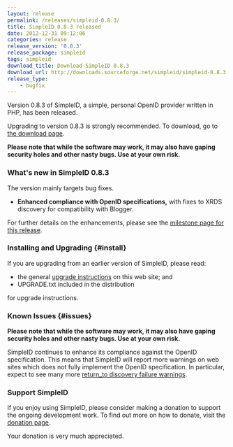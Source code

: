 ```yaml
---
layout: release
permalink: /releases/simpleid-0.8.3/
title: SimpleID 0.8.3 released
date: 2012-12-31 09:12:06
categories: release
release_version: '0.8.3'
release_package: simpleid
tags: simpleid
download_title: Download SimpleID 0.8.3
download_url: http://downloads.sourceforge.net/simpleid/simpleid-0.8.3.tar.gz
release_type: 
    - bugfix
---
```


Version 0.8.3 of SimpleID, a simple, personal OpenID provider written in PHP, has been released.

Upgrading to version 0.8.3 is strongly recommended.  To download, go to [the download page](/download).

**Please note that while the software may work, it may also have gaping security holes and other nasty bugs. Use at your own risk.**

### What's new in SimpleID 0.8.3

The version mainly targets bug fixes.

- **Enhanced compliance with OpenID specifications,** with fixes to XRDS discovery for compatibility with Blogger.

For further details on the enhancements, please see the [milestone page for this release](http://simpleid.koinic.net/trac/milestone/0.8.3).

### Installing and Upgrading {#install}

If you are upgrading from an earlier version of SimpleID, please read:

- the general [upgrade instructions](http://simpleid.sourceforge.net/documentation/getting-started/upgrading) on this web site; and
- UPGRADE.txt included in the distribution

for upgrade instructions.

### Known Issues {#issues}

**Please note that while the software may work, it may also have gaping security holes and other nasty bugs. Use at your own risk.**

SimpleID continues to enhance its compliance against the OpenID specification.  This means that SimpleID will report more warnings on web sites which does not fully implement the OpenID specification.  In particular, expect to see many more [return_to discovery failure warnings](http://simpleid.sourceforge.net/documentation/troubleshooting/returnto-discovery-failure).

### Support SimpleID

If you enjoy using SimpleID, please consider making a donation to support the
ongoing development work.  To find out more on how to donate, visit
the [donation page](http://simpleid.sourceforge.net/donate).

Your donation is very much appreciated.